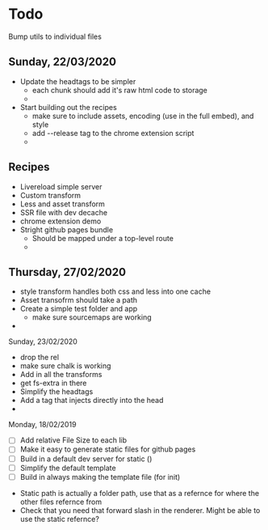 # Todo

Bump utils to individual files


## Sunday, 22/03/2020
- Update the headtags to be simpler
	- each chunk should add it's raw html code to storage
	-
- Start building out the recipes
	- make sure to include assets, encoding (use in the full embed), and style
	- add --release tag to the chrome extension script
	-

## Recipes
- Livereload simple server
- Custom transform
- Less and asset transform
- SSR file with dev decache
- chrome extension demo
- Stright github pages bundle
  - Should be mapped under a top-level route
  -


## Thursday, 27/02/2020
- style transform handles both css and less into one cache
- Asset transofrm should take a path
- Create a simple test folder and app
  -  make sure sourcemaps are working
-


Sunday, 23/02/2020
- drop the rel
- make sure chalk is working
- Add in all the transforms
- get fs-extra in there
- Simplify the headtags
- Add a tag that injects directly into the head
-


Monday, 18/02/2019
- [ ] Add relative File Size to each lib
- [ ] Make it easy to generate static files for github pages
- [ ] Build in a default dev server for static ()
- [ ] Simplify the default template
- [ ] Build in always making the template file (for init)
- Static path is actually a folder path, use that as a refernce for where the other files refernce from
- Check that you need that forward slash in the renderer. Might be able to use the static refernce?


